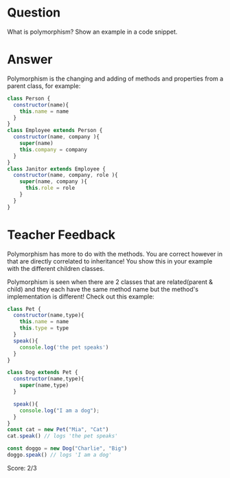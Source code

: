 # Question
What is polymorphism? Show an example in a code snippet.

# Answer
Polymorphism is the changing and adding of methods and properties from a parent class, for example:
```js
class Person {
  constructor(name){
    this.name = name 
  }
}
class Employee extends Person {
  constructor(name, company ){
    super(name)
    this.company = company 
  }
}
class Janitor extends Employee {
  constructor(name, company, role ){
    super(name, company ){
      this.role = role 
    }
  }
}
```

# Teacher Feedback

Polymorphism has more to do with the methods. You are correct however in that are directly correlated to inheritance! You show this in your example with the different children classes. 

Polymorphism is seen when there are 2 classes that are related(parent & child) and they each have the same method name but the method's implementation is different! Check out this example: 

```js
class Pet {
  constructor(name,type){
    this.name = name
    this.type = type
  }
  speak(){
    console.log('the pet speaks')
  }
}

class Dog extends Pet {
  constructor(name,type){
    super(name,type)
  }

  speak(){
    console.log("I am a dog");
  }
}
const cat = new Pet("Mia", "Cat")
cat.speak() // logs 'the pet speaks'

const doggo = new Dog("Charlie", "Big")
doggo.speak() // logs 'I am a dog'
```

Score: 2/3